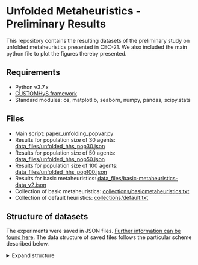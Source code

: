 # Unfolded Metaheuristics - Preliminary Results

This repository contains the resulting datasets of the preliminary study on unfolded metaheuristics presented in CEC-21. We also included the main python file to plot the figures thereby presented. 

## Requirements
- Python v3.7.x
- [CUSTOMHyS framework](https://github.com/jcrvz/customhys.git)
- Standard modules: os, matplotlib, seaborn, numpy, pandas, scipy.stats

## Files
- Main script: [paper_unfolding_popvar.py](./paper_unfolding_popvar.py)
- Results for population size of 30 agents: [data_files/unfolded_hhs_pop30.json](./data_files/unfolded_hhs_pop30.json)
- Results for population size of 50 agents: [data_files/unfolded_hhs_pop50.json](./data_files/unfolded_hhs_pop50.json)
- Results for population size of 100 agents: [data_files/unfolded_hhs_pop100.json](./data_files/unfolded_hhs_pop100.json)
- Results for basic metaheuristics: [data_files/basic-metaheuristics-data_v2.json](./data_files/basic-metaheuristics-data_v2.json)
- Collection of basic metaheuristics: [collections/basicmetaheuristics.txt](./collections/basicmetaheuristics.txt)
- Collection of default heuristics: [collections/default.txt](./collections/default.txt)

## Structure of datasets

The experiments were saved in JSON files. [Further information can be found here](https://www.sciencedirect.com/science/article/pii/S2352711020303411). The data structure of saved files follows the particular scheme described below.

<details>
<summary> Expand structure </summary>
<p>

```
|-- {dict: 3}
|  |-- problem = {list: 428}
|  |  |-- 0 = {str}
:  :  :  
|  |-- dimensions = {list: 428}
|  |  |-- 0 = {int}
:  :  :  
|  |-- results = {list: 428}
|  |  |-- 0 = {dict: 5}
|  |  |  |-- step = {list: 12}
|  |  |  |  |-- 0 = {int}
:  :  :  :  :  
|  |  |  |-- performance = {list: 12}
|  |  |  |  |-- 0 = {float}
:  :  :  :  :  
|  |  |  |-- statistics = {list: 12}
|  |  |  |  |-- 0 = {dict: 10}
|  |  |  |  |  |-- nob = {int}
|  |  |  |  |  |-- Min = {float}
|  |  |  |  |  |-- Max = {float}
|  |  |  |  |  |-- Avg = {float}
|  |  |  |  |  |-- Std = {float}
|  |  |  |  |  |-- Skw = {float}
|  |  |  |  |  |-- Kur = {float}
|  |  |  |  |  |-- IQR = {float}
|  |  |  |  |  |-- Med = {float}
|  |  |  |  |  |-- MAD = {float}
:  :  :  :  :  
|  |  |  |-- encoded_solution = {list: 12}
|  |  |  |  |-- 0 = {list: 50}
|  |  |  |  |  |-- 0 = {int}
:  :  :  :  :  :  
:  :  :  :  :  
|  |  |  |-- hist_fitness = {list: 50}
|  |  |  |  |-- 0 = {list: 98}
|  |  |  |  |  |-- 0 = {float}
:  :  :  :  :  :  
:  :  :  :  :  
:  :  :  
```
</p>
</details>
